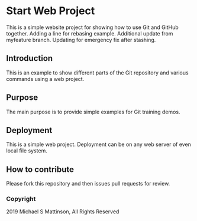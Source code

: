 # Start Web Project

This is a simple website project for showing how to use Git and GitHub together.  Adding a line for rebasing example.  Additional update from myfeature branch.
Updating for emergency fix after stashing.

## Introduction

This is an example to show different parts of the Git repository and various commands using a web project.

## Purpose

The main purpose is to provide simple examples for Git training demos.

## Deployment

This is a simple web project.  Deployment can be on any web server of even local file system.

## How to contribute

Please fork this repository and then issues pull requests for review.

### Copyright
2019 Michael S Mattinson, All Rights Reserved